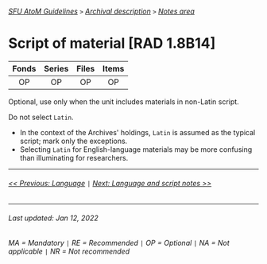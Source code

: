 ###### [SFU AtoM Guidelines](../README.md) `>` [Archival description](overview.md) `>` [Notes area](overview.md#notes-area)

# Script of material [RAD 1.8B14]
| Fonds 	| Series 	| Files 	| Items 	|
|:-----:	|:------:	|:-----:	|:-----:	|
|   OP    |   OP    |   OP  	|   OP  	|

Optional, use only when the unit includes materials in non-Latin script.

Do not select `Latin`.
- In the context of the Archives' holdings, `Latin` is assumed as the typical script; mark only the exceptions.
- Selecting `Latin` for English-language materials may be more confusing than illuminating for researchers.

---
###### [<< Previous: Language](language.md) `|` [Next: Language and script notes >>](language-and-script-notes.md)
---
###### Last updated: Jan 12, 2022
###### MA = Mandatory `|` RE = Recommended `|` OP = Optional `|` NA = Not applicable `|` NR = Not recommended
